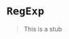 # `RegExp`

> This is a stub

[concept-prototype-inheritance]: ../../../languages/dart/info/prototype_inheritance.md
[type-regexp]: ../../../../reference/types/regular_expression.md
